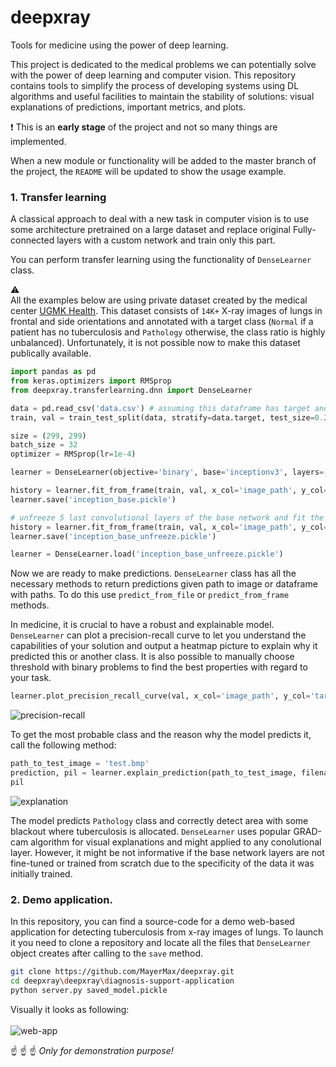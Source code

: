 # deepxray
Tools for medicine using the power of deep learning.

This project is dedicated to the medical problems we can potentially solve with the power of deep learning and computer vision.
This repository contains tools to simplify the process of developing systems using DL algorithms and useful facilities to maintain the stability of solutions: visual explanations of predictions, important metrics, and plots.

:exclamation: This is an __early stage__ of the project and not so many things are implemented.

When a new module or functionality will be added to the master branch of the project, the ``README`` will be updated to show the usage example.

### 1. Transfer learning
A classical approach to deal with a new task in computer vision is to use some architecture pretrained on a large dataset and replace original Fully-connected layers with a custom network and train only this part.

You can perform transfer learning using the functionality of ``DenseLearner`` class.

:warning: <br>
All the examples below are using private dataset created by the medical center [UGMK Health](https://www.ugmk-clinic.ru/page/translator/eng/). This dataset consists of ``14K+`` X-ray images of lungs in frontal and side orientations and annotated with a target class (``Normal`` if a patient has no tuberculosis and ``Pathology`` otherwise, the class ratio is highly unbalanced). Unfortunately, it is not possible now to make this dataset publically available.

```python
import pandas as pd
from keras.optimizers import RMSprop
from deepxray.transferlearning.dnn import DenseLearner

data = pd.read_csv('data.csv') # assuming this dataframe has target and image_path columns
train, val = train_test_split(data, stratify=data.target, test_size=0.2, shuffle=True, random_state=555)

size = (299, 299)
batch_size = 32
optimizer = RMSprop(lr=1e-4)

learner = DenseLearner(objective='binary', base='inceptionv3', layers=[512, 256], dropout=[0.5, 0.5])

history = learner.fit_from_frame(train, val, x_col='image_path', y_col='target', optimizer=optimizer, epochs=10)
learner.save('inception_base.pickle')

# unfreeze 5 last convolutional layers of the base network and fit the model again
history = learner.fit_from_frame(train, val, x_col='image_path', y_col='target', optimizer=optimizer, epochs=5, unfreeze=5)
learner.save('inception_base_unfreeze.pickle')

learner = DenseLearner.load('inception_base_unfreeze.pickle')
```

Now we are ready to make predictions. ``DenseLearner`` class has all the necessary methods to return predictions given path to image or dataframe with paths. To do this use ``predict_from_file`` or ``predict_from_frame`` methods.

In medicine, it is crucial to have a robust and explainable model. ``DenseLearner`` can plot a precision-recall curve to let you understand the capabilities of your solution and output a heatmap picture to explain why it predicted this or another class. It is also possible to manually choose threshold with binary problems to find the best properties with regard to your task.

```python
learner.plot_precision_recall_curve(val, x_col='image_path', y_col='target')
```
![precision-recall](https://i.imgur.com/EF57DWD.png)


To get the most probable class and the reason why the model predicts it, call the following method:
```python
path_to_test_image = 'test.bmp'
prediction, pil = learner.explain_prediction(path_to_test_image, filename='incept.bmp')
pil
```
![explanation](https://i.imgur.com/6FL5wJgm.png)

The model predicts ``Pathology`` class and correctly detect area with some blackout where tuberculosis is allocated.
``DenseLearner`` uses popular GRAD-cam algorithm for visual explanations and might applied to any conolutional layer.
 However, it might be not informative if the base network layers are not fine-tuned or trained from scratch due to the specificity of the data it was initially trained.
 
 ### 2. Demo application.
 In this repository, you can find a source-code for a demo web-based application for detecting tuberculosis from x-ray images of lungs.
 To launch it you need to clone a repository and locate all the files that ``DenseLearner`` object creates after calling to the ``save`` method.
 ```bash
 git clone https://github.com/MayerMax/deepxray.git
 cd deepxray\deepxray\diagnosis-support-application
 python server.py saved_model.pickle
 ```
 Visually it looks as following:<br><br>
 ![web-app](https://i.imgur.com/SIAXkJzm.png)
 <br>
 
 :point_up: :point_up: :point_up: *Only for demonstration purpose!*
